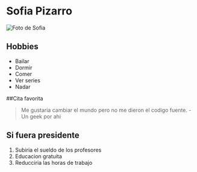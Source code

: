 # Sofia Pizarro

![ Foto de Sofia](https://scontent.flim5-3.fna.fbcdn.net/v/t1.0-9/50801790_1500040340140688_1308651306453303296_n.jpg?_nc_cat=107&_nc_oc=AQl4qG01gPoI_DeBhRqSrBaqPc8Oyabbn8VJ16-DrXg6Yy1qcJBQ650poam2dHS8-Vw&_nc_ht=scontent.flim5-3.fna&oh=6d203c77b7ac18dddfacb4984638f79b&oe=5E242CF2 "Foto de Sofia")

## Hobbies

* Bailar 
* Dormir
* Comer
* Ver series
* Nadar

##Cita favorita
> Me gustaria cambiar el mundo pero no me dieron el codigo fuente. -Un geek por ahi

## Si fuera presidente

1. Subiria el sueldo de los profesores
2. Educacion gratuita 
3. Reducciria las horas de trabajo 